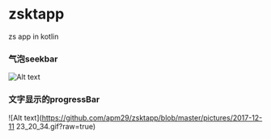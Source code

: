# zsktapp
zs app in kotlin

### 气泡seekbar

![Alt text](https://github.com/apm29/zsktapp/blob/master/pictures/yjwgif.gif?raw=true)

### 文字显示的progressBar

![Alt text](https://github.com/apm29/zsktapp/blob/master/pictures/2017-12-11 23_20_34.gif?raw=true)